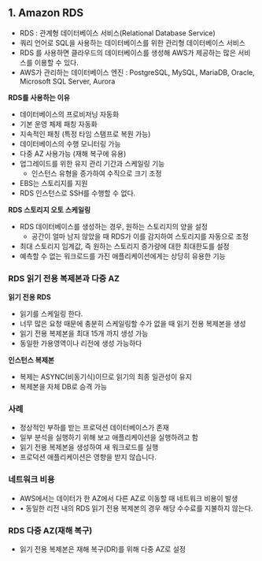 ## 1. Amazon RDS

- RDS : 관계형 데이터베이스 서비스(Relational Database Service)
- 쿼리 언어로 SQL을 사용하는 데이터베이스를 위한 관리형 데이터베이스 서비스
- RDS 를 사용하면 클라우드의 데이터베이스를 생성해 AWS가 제공하는 많은 서비스를 이용할 수 있다.
- AWS가 관리하는 데이터베이스 엔진 : PostgreSQL, MySQL, MariaDB, Oracle, Microsoft SQL Server, Aurora

**RDS를 사용하는 이유**

- 데이터베이스의 프로비저닝 자동화
- 기본 운영 체제 패칭 자동화
- 지속적인 패칭 (특정 타임 스탬프로 복원 가능)
- 데이터베이스의 수행 모니터링 가능
- 다중 AZ 사용가능 (재해 복구에 유용)
- 업그레이드를 위한 유지 관리 기간과 스케일링 기능
    - 인스턴스 유형을 증가하여 수직으로 크기 조정
- EBS는 스토리지를 지원
- RDS 인스턴스로 SSH를 수행할 수 없다.

**RDS 스토리지 오토 스케일링**

- RDS 데이터베이스를 생성하는 경우, 원하는 스토리지의 양을 설정
    - 공간이 얼마 남지 않았을 때 RDS가 이를 감지하여 스토리지를 자동으로 조정
- 최대 스토리지 임계값, 즉 원하는 스토리지 증가량에 대한 최대한도를 설정
- 예측할 수 없는 워크로드를 가진 애플리케이션에게는 상당히 유용한 기능

### RDS 읽기 전용 복제본과 다중 AZ

**읽기 전용 RDS**


- 읽기를 스케일링 한다.
- 너무 많은 요청 때문에 충분히 스케일링할 수가 없을 때 읽기 전용 복제본을 생성
- 읽기 전용 복제본을 최대 15개 까지 생성 가능
- 동일한 가용영역이나 리전에 생성 가능하다

**인스턴스 복제본**

- 복제는 ASYNC(비동기식)이므로 읽기의 최종 일관성이 유지
- 복제본을 자체 DB로 승격 가능

### 사례

- 정상적인 부하를 받는 프로덕션 데이터베이스가 존재
- 일부 분석을 실행하기 위해 보고 애플리케이션을 실행하려고 함
- 읽기 전용 복제본을 생성하여 새 워크로드를 실행
- 프로덕션 애플리케이션은 영향을 받지 않습니다.

### 네트워크 비용

- AWS에서는 데이터가 한 AZ에서 다른 AZ로 이동할 때 네트워크 비용이 발생
- • 동일한 리전 내의 RDS 읽기 전용 복제본의 경우 해당 수수료를 지불하지 않는다.


### RDS 다중 AZ(재해 복구)

- 읽기 전용 복제본은 재해 복구(DR)를 위해 다중 AZ로 설정